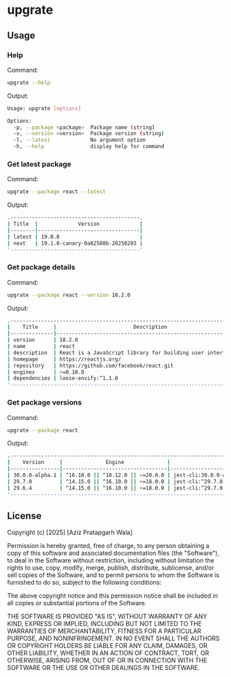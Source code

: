 # upgrate

## Usage

### Help

Command:
```bash
upgrate --help
```

Output:
```bash
Usage: upgrate [options]

Options:
  -p, --package <package>  Package name (string)
  -v, --version <version>  Package version (string)
  -l, --latest             No argument option
  -h, --help               display help for command
```

### Get latest package

Command:
```bash
upgrate --package react --latest
```

Output:
```bash
.------------------------------------------.
| Title  |             Version             |
|--------|---------------------------------|
| latest | 19.0.0                          |
| next   | 19.1.0-canary-0a82580b-20250203 |
'------------------------------------------'
```

### Get package details

Command:
```bash
upgrate --package react --version 18.2.0 
```

Output:
```bash
.----------------------------------------------------------------------------.
|    Title     |                         Description                         |
|--------------|-------------------------------------------------------------|
| version      | 18.2.0                                                      |
| name         | react                                                       |
| description  | React is a JavaScript library for building user interfaces. |
| homepage     | https://reactjs.org/                                        |
| repository   | https://github.com/facebook/react.git                       |
| engines      | >=0.10.0                                                    |
| dependencies | loose-envify:^1.1.0                                         |
'----------------------------------------------------------------------------'
```

### Get package versions

Command:
```bash
upgrate --package react   
```

Output:
```bash
.---------------------------------------------------------------------------------------------------------------------------------------------------------.
|    Version     |              Engine              |                                            Dependencies                                             |
|----------------|----------------------------------|-----------------------------------------------------------------------------------------------------|
| 30.0.0-alpha.1 | ^16.10.0 || ^18.12.0 || >=20.0.0 | jest-cli:30.0.0-alpha.1, @jest/core:30.0.0-alpha.1, @jest/types:30.0.0-alpha.1, import-local:^3.0.2 |
| 29.7.0         | ^14.15.0 || ^16.10.0 || >=18.0.0 | jest-cli:^29.7.0, @jest/core:^29.7.0, @jest/types:^29.6.3, import-local:^3.0.2                      |
| 29.6.4         | ^14.15.0 || ^16.10.0 || >=18.0.0 | jest-cli:^29.7.0, @jest/core:^29.7.0, @jest/types:^29.6.3, import-local:^3.0.2                      |
'---------------------------------------------------------------------------------------------------------------------------------------------------------'
```

## License

Copyright (c) [2025] [Aziz Pratapgarh Wala]

Permission is hereby granted, free of charge, to any person obtaining a copy
of this software and associated documentation files (the "Software"), to deal
in the Software without restriction, including without limitation the rights
to use, copy, modify, merge, publish, distribute, sublicense, and/or sell
copies of the Software, and to permit persons to whom the Software is
furnished to do so, subject to the following conditions:

The above copyright notice and this permission notice shall be included in all
copies or substantial portions of the Software.

THE SOFTWARE IS PROVIDED "AS IS", WITHOUT WARRANTY OF ANY KIND, EXPRESS OR
IMPLIED, INCLUDING BUT NOT LIMITED TO THE WARRANTIES OF MERCHANTABILITY,
FITNESS FOR A PARTICULAR PURPOSE, AND NONINFRINGEMENT. IN NO EVENT SHALL THE
AUTHORS OR COPYRIGHT HOLDERS BE LIABLE FOR ANY CLAIM, DAMAGES, OR OTHER
LIABILITY, WHETHER IN AN ACTION OF CONTRACT, TORT, OR OTHERWISE, ARISING FROM,
OUT OF OR IN CONNECTION WITH THE SOFTWARE OR THE USE OR OTHER DEALINGS IN THE
SOFTWARE.

